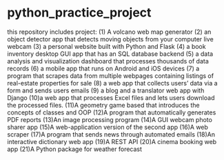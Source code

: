 # python_practice_project
this repository includes project:
(1) A volcano web map generator
(2) an object detector app that detects moving objects from your computer live webcam
(3) a personal website built with Python and Flask
(4) a book inventory desktop GUI app that has an SQL database backend
(5) a data analysis and visualization dashboard that processes thousands of data records
(6) a mobile app that runs on Android and iOS devices
(7) a program that scrapes data from multiple webpages containing listings of real-estate properties for sale
(8) a web app that collects users’ data via a form and sends users emails
(9) a blog and a translator web app with Django
(10)a web app that processes Excel files and lets users download the processed files.
(11)A geometry game based that introduces the concepts of classes and OOP
(12)A program that automatically generates PDF reports
(13)An image processing program
(14)A GUI webcam photo sharer app
(15)A web-application version of the second app
(16)A web scraper
(17)A program that sends news through automated emails
(18)An interactive dictionary web app
(19)A REST API
(20)A cinema booking web app
(21)A Python package for weather forecast
